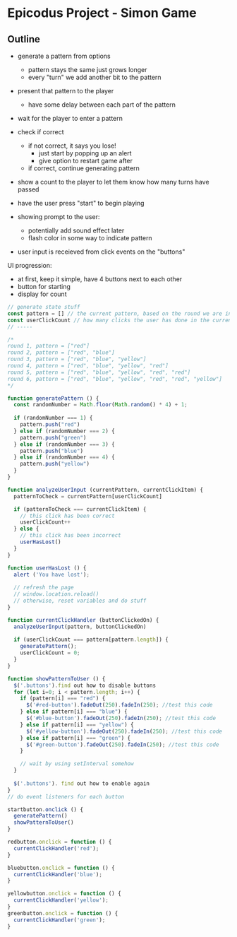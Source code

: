 # Epicodus Project - Simon Game


## Outline

- generate a pattern from options
  - pattern stays the same just grows longer
  - every "turn" we add another bit to the pattern
- present that pattern to the player
  - have some delay between each part of the pattern
- wait for the player to enter a pattern
- check if correct
  - if not correct, it says you lose!
    - just start by popping up an alert
    - give option to restart game after
  - if correct, continue generating pattern
- show a count to the player to let them know how many turns have passed
- have the user press "start" to begin playing

- showing prompt to the user:
  - potentially add sound effect later
  - flash color in some way to indicate pattern

- user input is receieved from click events on the "buttons"

UI progression:
- at first, keep it simple, have 4 buttons next to each other
- button for starting
- display for count

```js
// generate state stuff
const pattern = [] // the current pattern, based on the round we are in
const userClickCount // how many clicks the user has done in the current pattern
// -----

/*
round 1, pattern = ["red"]
round 2, pattern = ["red", "blue"]
round 3, pattern = ["red", "blue", "yellow"]
round 4, pattern = ["red", "blue", "yellow", "red"]
round 5, pattern = ["red", "blue", "yellow", "red", "red"]
round 6, pattern = ["red", "blue", "yellow", "red", "red", "yellow"]
*/

function generatePattern () {
  const randomNumber = Math.floor(Math.random() * 4) + 1;
  
  if (randomNumber === 1) {
    pattern.push("red")
  } else if (randomNumber === 2) {
    pattern.push("green")
  } else if (randomNumber === 3) {
    pattern.push("blue")
  } else if (randomNumber === 4) {
    pattern.push("yellow")
  }
}

function analyzeUserInput (currentPattern, currentClickItem) {
  patternToCheck = currentPattern[userClickCount]

  if (patternToCheck === currentClickItem) {
    // this click has been correct
    userClickCount++
  } else {
    // this click has been incorrect
    userHasLost()
  }
}

function userHasLost () {
  alert ('You have lost');
  
  // refresh the page
  // window.location.reload()
  // otherwise, reset variables and do stuff
}

function currentClickHandler (buttonClickedOn) {
  analyzeUserInput(pattern, buttonClickedOn)
  
  if (userClickCount === pattern[pattern.length]) {
    generatePattern();
    userClickCount = 0;
  }
}

function showPatternToUser () {
  $('.buttons').find out how to disable buttons
  for (let i=0; i < pattern.length; i++) {
    if (pattern[i] === "red") {
      $('#red-button').fadeOut(250).fadeIn(250); //test this code
    } else if pattern[i] === "blue") {
      $('#blue-button').fadeOut(250).fadeIn(250); //test this code
    } else if pattern[i] === "yellow") {
      $('#yellow-button').fadeOut(250).fadeIn(250); //test this code
    } else if pattern[i] === "green") {
      $('#green-button').fadeOut(250).fadeIn(250); //test this code
    }

    // wait by using setInterval somehow
  }
  
  $('.buttons'). find out how to enable again
}
// do event listeners for each button

startbutton.onclick () {
  generatePattern()
  showPatternToUser()
}

redbutton.onclick = function () {
  currentClickHandler('red');
}

bluebutton.onclick = function () {
  currentClickHandler('blue');
}

yellowbutton.onclick = function () {
  currentClickHandler('yellow');
}
greenbutton.onclick = function () {
  currentClickHandler('green');
}
```


